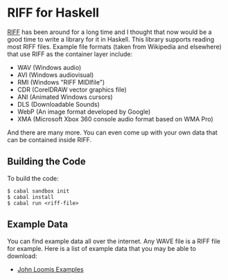 # RIFF for Haskell

[RIFF][2] has been around for a long time and I thought that now would be a
good time to write a library for it in Haskell. This library supports reading most RIFF
files. Example file formats (taken from Wikipedia and elsewhere) that use RIFF as the 
container layer include:

 - WAV (Windows audio)
 - AVI (Windows audiovisual)
 - RMI (Windows "RIFF MIDIfile")
 - CDR (CorelDRAW vector graphics file)
 - ANI (Animated Windows cursors)
 - DLS (Downloadable Sounds)
 - WebP (An image format developed by Google)
 - XMA (Microsoft Xbox 360 console audio format based on WMA Pro)

And there are many more. You can even come up with your own data that can be contained
inside RIFF.

## Building the Code

To build the code:

    $ cabal sandbox init
    $ cabal install
    $ cabal run <riff-file>

## Example Data

You can find example data all over the internet. Any WAVE file is a RIFF file for example.
Here is a list of example data that you may be able to download:

 - [John Loomis Examples][1]


 [1]: http://www.johnloomis.org/cpe102/asgn/asgn1/riff.zip
 [2]: http://en.wikipedia.org/wiki/Resource_Interchange_File_Format
